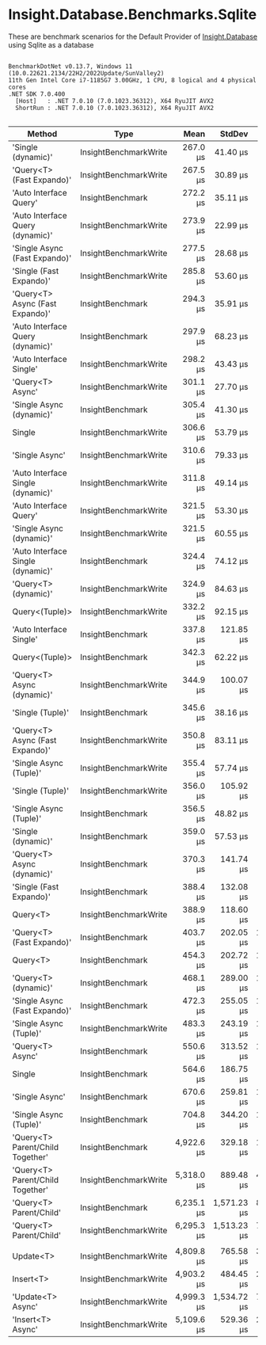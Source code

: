 ﻿# Insight.Database.Benchmarks.Sqlite

These are benchmark scenarios for the Default Provider of [Insight.Database](https://github.com/jonwagner/Insight.Database) using Sqlite as a database

```

BenchmarkDotNet v0.13.7, Windows 11 (10.0.22621.2134/22H2/2022Update/SunValley2)
11th Gen Intel Core i7-1185G7 3.00GHz, 1 CPU, 8 logical and 4 physical cores
.NET SDK 7.0.400
  [Host]   : .NET 7.0.10 (7.0.1023.36312), X64 RyuJIT AVX2
  ShortRun : .NET 7.0.10 (7.0.1023.36312), X64 RyuJIT AVX2


```
|                            Method |                  Type |       Mean |      StdDev |     Error |     Median |        Min |         Max |    Op/s | Allocated |
|---------------------------------- |---------------------- |-----------:|------------:|----------:|-----------:|-----------:|------------:|--------:|----------:|
|                &#39;Single (dynamic)&#39; | InsightBenchmarkWrite |   267.0 μs |    41.40 μs |  21.76 μs |   259.5 μs |   201.9 μs |    370.6 μs | 3,745.9 |   9.55 KB |
|         &#39;Query&lt;T&gt; (Fast Expando)&#39; | InsightBenchmarkWrite |   267.5 μs |    30.89 μs |  16.03 μs |   267.9 μs |   202.6 μs |    352.6 μs | 3,738.0 |   9.54 KB |
|            &#39;Auto Interface Query&#39; |      InsightBenchmark |   272.2 μs |    35.11 μs |  17.58 μs |   260.9 μs |   225.3 μs |    388.9 μs | 3,674.1 |  10.05 KB |
|  &#39;Auto Interface Query (dynamic)&#39; | InsightBenchmarkWrite |   273.9 μs |    22.99 μs |  11.93 μs |   271.3 μs |   240.9 μs |    347.8 μs | 3,651.5 |   9.86 KB |
|     &#39;Single Async (Fast Expando)&#39; | InsightBenchmarkWrite |   277.5 μs |    28.68 μs |  14.88 μs |   280.1 μs |   213.2 μs |    352.7 μs | 3,603.4 |   9.98 KB |
|           &#39;Single (Fast Expando)&#39; | InsightBenchmarkWrite |   285.8 μs |    53.60 μs |  27.15 μs |   277.0 μs |   201.0 μs |    428.4 μs | 3,498.7 |   9.55 KB |
|   &#39;Query&lt;T&gt; Async (Fast Expando)&#39; |      InsightBenchmark |   294.3 μs |    35.91 μs |  18.87 μs |   290.1 μs |   241.3 μs |    443.0 μs | 3,397.9 |   9.98 KB |
|  &#39;Auto Interface Query (dynamic)&#39; |      InsightBenchmark |   297.9 μs |    68.23 μs |  34.56 μs |   274.2 μs |   221.4 μs |    514.6 μs | 3,356.7 |   9.86 KB |
|           &#39;Auto Interface Single&#39; | InsightBenchmarkWrite |   298.2 μs |    43.43 μs |  22.00 μs |   291.7 μs |   231.5 μs |    395.7 μs | 3,353.1 |  10.05 KB |
|                  &#39;Query&lt;T&gt; Async&#39; | InsightBenchmarkWrite |   301.1 μs |    27.70 μs |  14.38 μs |   295.8 μs |   251.9 μs |    384.2 μs | 3,320.9 |  10.17 KB |
|          &#39;Single Async (dynamic)&#39; |      InsightBenchmark |   305.4 μs |    41.30 μs |  20.68 μs |   295.2 μs |   251.7 μs |    445.5 μs | 3,273.9 |   9.98 KB |
|                            Single | InsightBenchmarkWrite |   306.6 μs |    53.79 μs |  26.93 μs |   299.5 μs |   228.0 μs |    422.6 μs | 3,261.1 |   9.74 KB |
|                    &#39;Single Async&#39; | InsightBenchmarkWrite |   310.6 μs |    79.33 μs |  40.68 μs |   278.7 μs |   231.6 μs |    529.5 μs | 3,219.7 |  10.17 KB |
| &#39;Auto Interface Single (dynamic)&#39; | InsightBenchmarkWrite |   311.8 μs |    49.14 μs |  25.83 μs |   306.6 μs |   228.8 μs |    420.1 μs | 3,207.5 |   9.86 KB |
|            &#39;Auto Interface Query&#39; | InsightBenchmarkWrite |   321.5 μs |    53.30 μs |  28.01 μs |   308.6 μs |   251.1 μs |    481.6 μs | 3,110.7 |  10.05 KB |
|          &#39;Single Async (dynamic)&#39; | InsightBenchmarkWrite |   321.5 μs |    60.55 μs |  31.82 μs |   302.5 μs |   260.6 μs |    561.0 μs | 3,110.6 |   9.98 KB |
| &#39;Auto Interface Single (dynamic)&#39; |      InsightBenchmark |   324.4 μs |    74.12 μs |  38.00 μs |   296.5 μs |   246.9 μs |    500.6 μs | 3,082.4 |   9.86 KB |
|              &#39;Query&lt;T&gt; (dynamic)&#39; | InsightBenchmarkWrite |   324.9 μs |    84.63 μs |  43.39 μs |   294.8 μs |   247.3 μs |    602.1 μs | 3,078.2 |   9.54 KB |
|                    Query&lt;(Tuple)&gt; | InsightBenchmarkWrite |   332.2 μs |    92.15 μs |  47.24 μs |   296.7 μs |   240.9 μs |    646.7 μs | 3,010.2 |  10.73 KB |
|           &#39;Auto Interface Single&#39; |      InsightBenchmark |   337.8 μs |   121.85 μs |  62.47 μs |   295.7 μs |   210.7 μs |    788.5 μs | 2,960.5 |  10.05 KB |
|                    Query&lt;(Tuple)&gt; |      InsightBenchmark |   342.3 μs |    62.22 μs |  30.80 μs |   335.9 μs |   237.0 μs |    488.1 μs | 2,921.7 |  10.73 KB |
|        &#39;Query&lt;T&gt; Async (dynamic)&#39; | InsightBenchmarkWrite |   344.9 μs |   100.07 μs |  50.70 μs |   304.6 μs |   243.6 μs |    717.5 μs | 2,899.3 |   9.98 KB |
|                  &#39;Single (Tuple)&#39; |      InsightBenchmark |   345.6 μs |    38.16 μs |  20.32 μs |   346.6 μs |   270.2 μs |    414.9 μs | 2,893.5 |  10.68 KB |
|   &#39;Query&lt;T&gt; Async (Fast Expando)&#39; | InsightBenchmarkWrite |   350.8 μs |    83.11 μs |  43.13 μs |   321.3 μs |   261.9 μs |    617.1 μs | 2,851.0 |   9.98 KB |
|            &#39;Single Async (Tuple)&#39; | InsightBenchmarkWrite |   355.4 μs |    57.74 μs |  30.35 μs |   343.4 μs |   262.9 μs |    496.4 μs | 2,813.9 |  11.18 KB |
|                  &#39;Single (Tuple)&#39; | InsightBenchmarkWrite |   356.0 μs |   105.92 μs |  53.66 μs |   312.6 μs |   268.4 μs |    661.9 μs | 2,808.7 |  10.68 KB |
|            &#39;Single Async (Tuple)&#39; |      InsightBenchmark |   356.5 μs |    48.82 μs |  24.17 μs |   348.0 μs |   286.6 μs |    486.7 μs | 2,805.3 |  11.23 KB |
|                &#39;Single (dynamic)&#39; |      InsightBenchmark |   359.0 μs |    57.53 μs |  29.50 μs |   350.6 μs |   275.1 μs |    498.6 μs | 2,785.5 |   9.55 KB |
|        &#39;Query&lt;T&gt; Async (dynamic)&#39; |      InsightBenchmark |   370.3 μs |   141.74 μs |  71.81 μs |   311.4 μs |   244.6 μs |    791.1 μs | 2,700.3 |   9.98 KB |
|           &#39;Single (Fast Expando)&#39; |      InsightBenchmark |   388.4 μs |   132.08 μs |  66.91 μs |   325.4 μs |   278.2 μs |    736.4 μs | 2,574.8 |   9.55 KB |
|                          Query&lt;T&gt; | InsightBenchmarkWrite |   388.9 μs |   118.60 μs |  63.14 μs |   356.7 μs |   261.1 μs |    813.5 μs | 2,571.3 |   9.73 KB |
|         &#39;Query&lt;T&gt; (Fast Expando)&#39; |      InsightBenchmark |   403.7 μs |   202.05 μs | 104.87 μs |   311.7 μs |   242.6 μs |    927.0 μs | 2,477.0 |   9.54 KB |
|                          Query&lt;T&gt; |      InsightBenchmark |   454.3 μs |   202.72 μs | 102.70 μs |   338.9 μs |   241.7 μs |    932.5 μs | 2,201.2 |   9.73 KB |
|              &#39;Query&lt;T&gt; (dynamic)&#39; |      InsightBenchmark |   468.1 μs |   289.00 μs | 143.06 μs |   331.4 μs |   233.5 μs |  1,186.8 μs | 2,136.4 |   9.54 KB |
|     &#39;Single Async (Fast Expando)&#39; |      InsightBenchmark |   472.3 μs |   255.05 μs | 130.77 μs |   381.4 μs |   253.5 μs |  1,121.5 μs | 2,117.2 |   9.98 KB |
|            &#39;Single Async (Tuple)&#39; | InsightBenchmarkWrite |   483.3 μs |   243.19 μs | 123.20 μs |   380.8 μs |   273.7 μs |  1,109.6 μs | 2,069.3 |  11.23 KB |
|                  &#39;Query&lt;T&gt; Async&#39; |      InsightBenchmark |   550.6 μs |   313.52 μs | 164.79 μs |   406.6 μs |   255.3 μs |  1,429.8 μs | 1,816.1 |  10.17 KB |
|                            Single |      InsightBenchmark |   564.6 μs |   186.75 μs |  92.45 μs |   508.6 μs |   375.0 μs |  1,023.4 μs | 1,771.1 |   9.74 KB |
|                    &#39;Single Async&#39; |      InsightBenchmark |   670.6 μs |   259.81 μs | 133.21 μs |   647.3 μs |   277.8 μs |  1,160.0 μs | 1,491.2 |  10.17 KB |
|            &#39;Single Async (Tuple)&#39; |      InsightBenchmark |   704.8 μs |   344.20 μs | 176.47 μs |   702.3 μs |   285.4 μs |  1,325.8 μs | 1,418.8 |  11.18 KB |
|  &#39;Query&lt;T&gt; Parent/Child Together&#39; |      InsightBenchmark | 4,922.6 μs |   329.18 μs | 168.77 μs | 4,923.4 μs | 4,364.6 μs |  6,095.5 μs |   203.1 |  23.88 KB |
|  &#39;Query&lt;T&gt; Parent/Child Together&#39; | InsightBenchmarkWrite | 5,318.0 μs |   889.48 μs | 467.51 μs | 4,928.6 μs | 4,680.1 μs |  7,591.6 μs |   188.0 |  23.88 KB |
|           &#39;Query&lt;T&gt; Parent/Child&#39; |      InsightBenchmark | 6,235.1 μs | 1,571.23 μs | 825.83 μs | 5,685.4 μs | 4,690.8 μs | 11,803.0 μs |   160.4 |  24.79 KB |
|           &#39;Query&lt;T&gt; Parent/Child&#39; | InsightBenchmarkWrite | 6,295.3 μs | 1,513.23 μs | 766.62 μs | 5,651.4 μs | 4,511.5 μs | 10,028.4 μs |   158.8 |  24.79 KB |
|                                   |                       |            |             |           |            |            |             |         |           |
|                         Update&lt;T&gt; | InsightBenchmarkWrite | 4,809.8 μs |   765.58 μs | 387.85 μs | 4,505.4 μs | 3,657.8 μs |  6,625.1 μs |   207.9 |   8.47 KB |
|                         Insert&lt;T&gt; | InsightBenchmarkWrite | 4,903.2 μs |   484.45 μs | 248.38 μs | 4,831.9 μs | 3,887.2 μs |  5,913.6 μs |   203.9 |   8.21 KB |
|                 &#39;Update&lt;T&gt; Async&#39; | InsightBenchmarkWrite | 4,999.3 μs | 1,534.72 μs | 786.87 μs | 4,437.3 μs | 3,592.4 μs | 10,151.5 μs |   200.0 |   9.74 KB |
|                 &#39;Insert&lt;T&gt; Async&#39; | InsightBenchmarkWrite | 5,109.6 μs |   529.36 μs | 271.41 μs | 4,992.4 μs | 4,162.5 μs |  7,336.5 μs |   195.7 |   9.51 KB |
